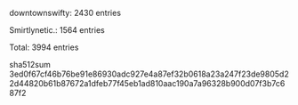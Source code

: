 downtownswifty: 2430 entries

Smirtlynetic.: 1564 entries

Total: 3994 entries

sha512sum 3ed0f67cf46b76be91e86930adc927e4a87ef32b0618a23a247f23de9805d22d44820b61b87672a1dfeb77f45eb1ad810aac190a7a96328b900d07f3b7c687f2
